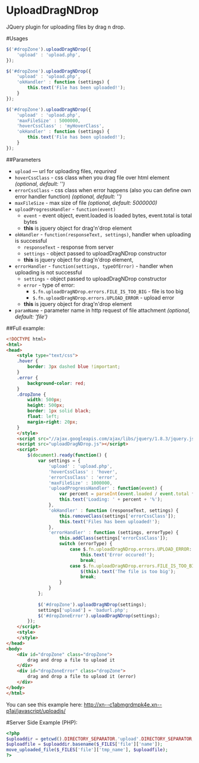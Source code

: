 # UploadDragNDrop
JQuery plugin for uploading files by drag n drop.

#Usages
```javascript
$('#dropZone').uploadDragNDrop({
	'upload' : 'upload.php', 
});
```
```javascript
$('#dropZone').uploadDragNDrop({
	'upload' : 'upload.php', 
	'okHandler' : function (settings) {					
		this.text('File has been uploaded!');
	}
});
```
```javascript
$('#dropZone').uploadDragNDrop({
	'upload' : 'upload.php', 
	'maxFileSize' : 5000000,
	'hoverCssClass' : 'myHoverClass',
	'okHandler' : function (settings) {					
		this.text('File has been uploaded!');
	}
});
```
##Parameters
* ``` upload ``` — url for uploading files, *requrired*
* ``` hoverCssClass ``` - css class when you drag file over html element *(optional, default: '')*
* ``` errorCssClass ``` - css class when error happens (also you can define own error handler function) *(optional, default: '')*
* ``` maxFileSize ``` - max size of file *(optional, default: 5000000)*
* ``` uploadProgressHandler ``` - ``` function(event) ```
	* ``` event ``` - event object, event.loaded is loaded bytes, event.total is total bytes
	* **this** is jquery object for drag'n'drop element
* ``` okHandler ``` - ``` function(responseText, settings) ```, handler when uploading is successful
	* ```responseText``` - response from server
	* ```settings``` - object passed to uploadDragNDrop constructor
	* **this** is jquery object for drag'n'drop element,
* ``` errorHandler ``` - ``` function(settings, typeOfError) ``` - handler when uploading is not successful
	* ```settings``` - object passed to uploadDragNDrop constructor
	* ```error``` - type of error:
		- ``` $.fn.uploadDragNDrop.errors.FILE_IS_TOO_BIG ``` - file is too big
		- ``` $.fn.uploadDragNDrop.errors.UPLOAD_ERROR ``` - upload error
	* **this** is jquery object for drag'n'drop element 
* ``` paramName ``` - parameter name in http request of file attachment *(optional, default: 'file')*

##Full example:
```html
<!DOCTYPE html>
<html>
<head>
	<style type="text/css">
	.hover {
		border: 3px dashed blue !important;		
	}
	.error {
		background-color: red;
	}
	.dropZone {
		width: 500px;
		height: 500px;
		border: 1px solid black;
		float: left;
		margin-right: 20px;
	}	
	</style>
	<script src="//ajax.googleapis.com/ajax/libs/jquery/1.8.3/jquery.js"></script>
	<script src="uploadDragNDrop.js"></script>
	<script>
		$(document).ready(function() {
			var settings = {
				'upload' : 'upload.php', 
				'hoverCssClass' : 'hover', 
				'errorCssClass' : 'error',
				'maxFileSize' : 1000000,
				'uploadProgressHandler' : function(event) {
					var percent = parseInt(event.loaded / event.total * 100);
					this.text('Loading: ' + percent + '%');
				},
				'okHandler' : function (responseText, settings) {					
					this.removeClass(settings['errorCssClass']);
					this.text('Files has been uploaded!');
				},
				'errorHandler' : function (settings, errorType) {				
					this.addClass(settings['errorCssClass']);
					switch (errorType) {
						case $.fn.uploadDragNDrop.errors.UPLOAD_ERROR:
							this.text('Error occured!');	
							break;
						case $.fn.uploadDragNDrop.errors.FILE_IS_TOO_BIG:
							$(this).text('The file is too big');
							break;
					}
				}
			};
			
			$('#dropZone').uploadDragNDrop(settings);
			settings['upload'] = 'badurl.php';
			$('#dropZoneError').uploadDragNDrop(settings);
		});  
	</script>
	<style>
	</style>
</head>
<body>    
	<div id="dropZone" class="dropZone">
        drag and drop a file to upload it
    </div>
	<div id="dropZoneError" class="dropZone">
        drag and drop a file to upload it (error)
    </div>
</body>
</html>
```
You can see this example here: http://xn--c1abmgrdmpk4e.xn--p1ai/javascript/uploadjs/

#Server Side Example (PHP):
```php
<?php
$uploaddir = getcwd().DIRECTORY_SEPARATOR.'upload'.DIRECTORY_SEPARATOR;
$uploadfile = $uploaddir.basename($_FILES['file']['name']);
move_uploaded_file($_FILES['file']['tmp_name'], $uploadfile);
?>
```
